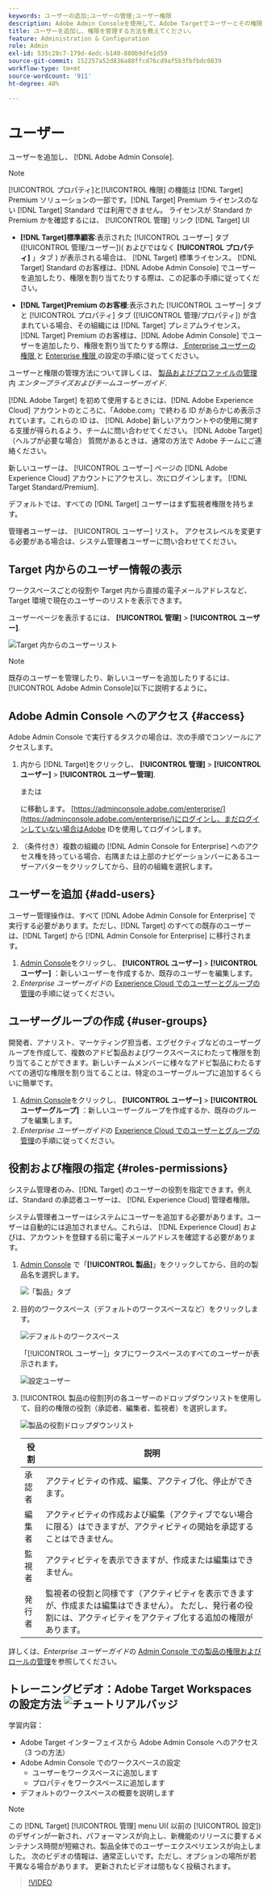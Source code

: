 ```yaml
---
keywords: ユーザーの追加;ユーザーの管理;ユーザー権限
description: Adobe Admin Consoleを使用して、Adobe Targetでユーザーとその権限を管理する方法を説明します。
title: ユーザーを追加し、権限を管理する方法を教えてください。
feature: Administration & Configuration
role: Admin
exl-id: 535c28c7-179d-4edc-b140-880b9dfe1d59
source-git-commit: 152257a52d836a88ffcd76cd9af5b3fbfbdc0839
workflow-type: tm+mt
source-wordcount: '911'
ht-degree: 48%

---
```


# ユーザー

ユーザーを追加し、 [!DNL Adobe Admin Console].

>[!NOTE]
>
>[!UICONTROL プロパティ]と[!UICONTROL 権限] の機能は [!DNL Target] Premium ソリューションの一部です。[!DNL Target] Premium ライセンスのない [!DNL Target] Standard では利用できません。
>ライセンスが Standard か Premium かを確認するには、 [!UICONTROL 管理] リンク [!DNL Target] UI
>
>* **[!DNL Target]標準顧客**:表示された [!UICONTROL ユーザー] タブ ([!UICONTROL 管理/ユーザー])( およびではなく **[!UICONTROL プロパティ]** 」タブ ) が表示される場合は、 [!DNL Target] 標準ライセンス。 [!DNL Target] Standard のお客様は、[!DNL Adobe Admin Console] でユーザーを追加したり、権限を割り当てたりする際は、この記事の手順に従ってください。
>
>* **[!DNL Target]Premium のお客様**:表示された [!UICONTROL ユーザー] タブと [!UICONTROL プロパティ] タブ ([!UICONTROL 管理/プロパティ]) が含まれている場合、その組織には [!DNL Target] プレミアムライセンス。 [!DNL Target] Premium のお客様は、[!DNL Adobe Admin Console] でユーザーを追加したり、権限を割り当てたりする際は、[ Enterprise ユーザーの権限 ](/help/main/administrating-target/c-user-management/property-channel/property-channel.md) と [Enterprise 権限 ](/help/main/administrating-target/c-user-management/property-channel/properties-overview.md) の設定の手順に従ってください。
>
>ユーザーと権限の管理方法について詳しくは、 [製品およびプロファイルの管理](https://helpx.adobe.com/enterprise/using/manage-products-and-profiles.html) 内 *エンタープライズおよびチームユーザーガイド*.

[!DNL Adobe Target] を初めて使用するときには、[!DNL Adobe Experience Cloud] アカウントのところに、「Adobe.com」で終わる ID があらかじめ表示されています。これらの ID は、 [!DNL Adobe] 新しいアカウントやの使用に関する支援が得られるよう、チームに問い合わせてください。 [!DNL Adobe Target]（ヘルプが必要な場合） 質問があるときは、通常の方法で Adobe チームにご連絡ください。

新しいユーザーは、 [!UICONTROL ユーザー] ページの [!DNL Adobe Experience Cloud] アカウントにアクセスし、次にログインします。 [!DNL Target Standard/Premium].

デフォルトでは、すべての [!DNL Target] ユーザーはまず監視者権限を持ちます。

管理者ユーザーは、 [!UICONTROL ユーザー] リスト。 アクセスレベルを変更する必要がある場合は、システム管理者ユーザーに問い合わせてください。

## Target 内からのユーザー情報の表示

ワークスペースごとの役割や Target 内から直接の電子メールアドレスなど、Target 環境で現在のユーザーのリストを表示できます。

ユーザーページを表示するには、 **[!UICONTROL 管理]** > **[!UICONTROL ユーザー]**.

![Target 内からのユーザーリスト](/help/main/administrating-target/c-user-management/c-user-management/assets/user-list-target.png)

>[!NOTE]
>
>既存のユーザーを管理したり、新しいユーザーを追加したりするには、 [!UICONTROL Adobe Admin Console]以下に説明するように。

## Adobe Admin Console へのアクセス {#access}

Adobe Admin Console で実行するタスクの場合は、次の手順でコンソールにアクセスします。

1. 内から [!DNL Target]をクリックし、 **[!UICONTROL 管理]** > **[!UICONTROL ユーザー]** > **[!UICONTROL ユーザー管理]**.

   または

   に移動します。 [https://adminconsole.adobe.com/enterprise/](https://adminconsole.adobe.com/enterprise/)にログインし、まだログインしていない場合はAdobe IDを使用してログインします。

1. （条件付き）複数の組織の [!DNL Admin Console for Enterprise] へのアクセス権を持っている場合、右隅または上部のナビゲーションバーにあるユーザーアバターをクリックしてから、目的の組織を選択します。

## ユーザーを追加 {#add-users}

ユーザー管理操作は、すべて [!DNL Adobe Admin Console for Enterprise] で実行する必要があります。ただし、[!DNL Target] のすべての既存のユーザーは、[!DNL Target] から [!DNL Admin Console for Enterprise] に移行されます。

1. [Admin Console](/help/main/administrating-target/c-user-management/c-user-management/user-management.md#section_79796E0227D048F59BAE0AB02E544EBE)をクリックし、 **[!UICONTROL ユーザー]** > **[!UICONTROL ユーザー]** ：新しいユーザーを作成するか、既存のユーザーを編集します。
1. *Enterprise ユーザーガイド*&#x200B;の [Experience Cloud でのユーザーとグループの管理](https://helpx.adobe.com/enterprise/help/users.html)の手順に従ってください。

## ユーザーグループの作成 {#user-groups}

開発者、アナリスト、マーケティング担当者、エグゼクティブなどのユーザーグループを作成して、複数のアドビ製品およびワークスペースにわたって権限を割り当てることができます。新しいチームメンバーに様々なアドビ製品にわたるすべての適切な権限を割り当てることは、特定のユーザーグループに追加するくらいに簡単です。

1. [Admin Console](/help/main/administrating-target/c-user-management/c-user-management/user-management.md#section_79796E0227D048F59BAE0AB02E544EBE)をクリックし、 **[!UICONTROL ユーザー]** > **[!UICONTROL ユーザーグループ]** ：新しいユーザーグループを作成するか、既存のグループを編集します。
1. *Enterprise ユーザーガイド*&#x200B;の [Experience Cloud でのユーザーとグループの管理](https://helpx.adobe.com/enterprise/help/users.html)の手順に従ってください。

## 役割および権限の指定 {#roles-permissions}

システム管理者のみ、[!DNL Target] のユーザーの役割を指定できます。例えば、Standard の承認者ユーザーは、 [!DNL Experience Cloud] 管理者権限。

システム管理者ユーザーはシステムにユーザーを追加する必要があります。ユーザーは自動的には追加されません。これらは、 [!DNL Experience Cloud] およびは、アカウントを登録する前に電子メールアドレスを確認する必要があります。

1. [Admin Console](/help/main/administrating-target/c-user-management/c-user-management/user-management.md#section_79796E0227D048F59BAE0AB02E544EBE) で「**[!UICONTROL 製品]**」をクリックしてから、目的の製品名を選択します。

   ![「製品」タブ](/help/main/administrating-target/c-user-management/c-user-management/assets/workspace-publisher.png)

1. 目的のワークスペース（デフォルトのワークスペースなど）をクリックします。

   ![デフォルトのワークスペース](/help/main/administrating-target/c-user-management/c-user-management/assets/default-workspace-new.png)

   「[!UICONTROL ユーザー]」タブにワークスペースのすべてのユーザーが表示されます。

   ![設定ユーザー](/help/main/administrating-target/c-user-management/c-user-management/assets/configuration_users-new-publisher.png)

1. [!UICONTROL 製品の役割]列の各ユーザーのドロップダウンリストを使用して、目的の権限の役割（承認者、編集者、監視者）を選択します。

   ![製品の役割ドロップダウンリスト](/help/main/administrating-target/c-user-management/c-user-management/assets/product-role-new.png)

   | 役割 | 説明 |
   |--- |--- |
   | 承認者 | アクティビティの作成、編集、アクティブ化、停止ができます。 |
   | 編集者 | アクティビティの作成および編集（アクティブでない場合に限る）はできますが、アクティビティの開始を承認することはできません。 |
   | 監視者 | アクティビティを表示できますが、作成または編集はできません。 |
   | 発行者 | 監視者の役割と同様です（アクティビティを表示できますが、作成または編集はできません）。 ただし、発行者の役割には、アクティビティをアクティブ化する追加の権限があります。 |

詳しくは、*Enterprise ユーザーガイド*&#x200B;の [Admin Console での製品の権限およびロールの管理](https://helpx.adobe.com/enterprise/help/manage-permissions-and-roles.html)を参照してください。

## トレーニングビデオ：Adobe Target Workspaces の設定方法 ![チュートリアルバッジ](/help/main/assets/tutorial.png)

学習内容：

* Adobe Target インターフェイスから Adobe Admin Console へのアクセス（3 つの方法）
* Adobe Admin Console でのワークスペースの設定
   * ユーザーをワークスペースに追加します
   * プロパティをワークスペースに追加します
* デフォルトのワークスペースの概要を説明します

>[!NOTE]
>
>この [!DNL Target] [!UICONTROL 管理] menu UI( 以前の [!UICONTROL 設定]) のデザインが一新され、パフォーマンスが向上し、新機能のリリースに要するメンテナンス時間が短縮され、製品全体でのユーザーエクスペリエンスが向上しました。 次のビデオの情報は、通常正しいです。ただし、オプションの場所が若干異なる場合があります。 更新されたビデオは間もなく投稿されます。

>[!VIDEO](https://video.tv.adobe.com/v/19463/)
